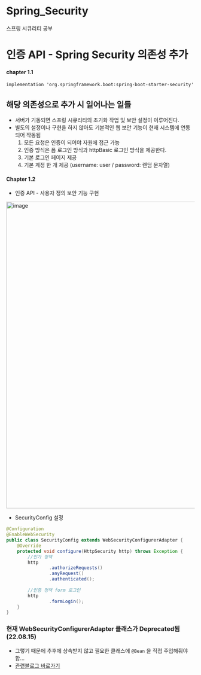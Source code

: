 # Spring_Security
스프링 시큐리티 공부

# 인증 API - Spring Security 의존성 추가
#### chapter 1.1
`implementation 'org.springframework.boot:spring-boot-starter-security'`
## 해당 의존성으로 추가 시 일어나는 일들
- 서버가 기동되면 스프링 시큐리티의 초기화 작업 및 보안 설정이 이루어진다.
- 별도의 설정이나 구현을 하지 않아도 기본적인 웹 보안 기능이 현재 시스템에 연동되어 작동됨
    1. 모든 요청은 인증이 되어야 자원에 접근 가능
    2. 인증 방식은 폼 로그인 방식과 httpBasic 로그인 방식을 제공한다.
    3. 기본 로그인 페이지 제공
    4. 기본 계정 한 개 제공 (username: user / password: 랜덤 문자열)

#### Chapter 1.2
- 인증 API - 사용자 정의 보안 기능 구현
<img width="820" alt="image" src="https://user-images.githubusercontent.com/38535971/184591822-eb48b34d-c36d-4c93-a9ae-e61f9654c968.png">


- SecurityConfig 설정
```java
@Configuration  
@EnableWebSecurity  
public class SecurityConfig extends WebSecurityConfigurerAdapter {  
    @Override  
    protected void configure(HttpSecurity http) throws Exception {  
        //인가 정책  
        http  
                .authorizeRequests()  
                .anyRequest()  
                .authenticated();  
  
        //인증 정책 form 로그인  
        http  
                .formLogin();  
    }  
}
```

### 현재 WebSecurityConfigurerAdapter 클래스가 Deprecated됨 (22.08.15)
- 그렇기 때문에 추후에 상속받지 않고 필요한 클래스에 `@Bean` 을 직접 주입해줘야함...
- [관련블로그 바로가기](https://velog.io/@pjh612/Deprecated%EB%90%9C-WebSecurityConfigurerAdapter-%EC%96%B4%EB%96%BB%EA%B2%8C-%EB%8C%80%EC%B2%98%ED%95%98%EC%A7%80)

